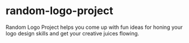 # random-logo-project
Random Logo Project helps you come up with fun ideas for honing your logo design skills and get your creative juices flowing.
